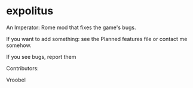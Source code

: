 # expolitus
An Imperator: Rome mod that fixes the game's bugs.

If you want to add something: see the Planned features file or contact me somehow.

If you see bugs, report them

Contributors:

Vroobel

